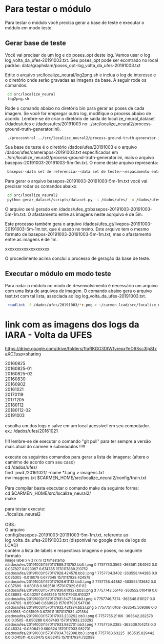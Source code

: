 # Para testar o módulo

Para testar o módulo você precisa gerar a base de teste e executar o módulo em modo teste.

## Gerar base de teste

Você vai precisar de um log e do poses_opt deste log. Vamos usar o log log_volta_da_ufes-20191003.txt. Seu poses_opt pode
ser econtrado no local padrão: data/graphslam/poses_opt-log_volta_da_ufes-20191003.txt

Edite o arquivo src/localize_neural/log2png.sh e inclua o log de interesse e o diretório onde serão
gravadas as imagens da base. A seguir rode os comandos:

```bash
 cd src/localize_neural
 log2png.sh
```

Rode o comando abaixo no diretório bin para gerar as poses de cada imagem. Se você for empregar outro log, modifique o 
process abaixo de acordo. Lembre-se de criar o diretório de saída de localize_neural_dataset (/dados/ufes e /dados/ufes/20191003 no 
../src/localize_neural2/process-ground-truth-generator.ini).

```bash
 ./proccontrol ../src/localize_neural2/process-ground-truth-generator.ini
```

Sua base de teste é o diretório /dados/ufes/20191003 e o arquivo /dados/ufes/camerapos-20191003.txt especificados em 
../src/localize_neural2/process-ground-truth-generator.ini, mais o arquivo basepos-20191003-20191003-5m-1m.txt.
O nome deste arquivo representa:

```bash
 basepos-<data set de referencia>-<data set de teste>-<espacamento entre os key frames do data set de referencia>-<espacamento estre as imagens no data set de teste>.txt.
```

Para gerar o arquivo basepos-20191003-20191003-5m-1m.txt você vai precisar rodar os comandos abaixo:

```bash
 cd src/localize_neural2
 python gerar_dataset/scripts/dataset.py -i /dados/ufes/ -o /dados/ufes_gt/ -b 5 -l 1
```

O arquivo será gerado em /dados/ufes_gt/basepos-20191003-20191003-5m-1m.txt. O afastamento entre as imagens neste
aqrquivo é de 5m.

Este processo também gera o arquivo /dados/ufes_gt/livepos-20191003-20191003-5m-1m.txt, que é usado no treino.
Este arquivo tem o mesmo formato de basepos-20191003-20191003-5m-1m.txt, mas o afastamento entre as imagens
é de 1m.

xxxxxxxxxxxxxxxxxxx

O procedimento acima conclui o processo de geração da base de teste.


## Executar o módulo em modo teste

Para rodar o módulo no modo de desenvolvimento é necessário um arquivo com uma lista de arquivos de imagem.
O comando abaixo gera o arquivo test.txt com tal lista, associada ao log log_volta_da_ufes-20191003.txt.

```bash
 readlink -f /dados/ufes/20191003/*r.png > ~/carmen_lcad/src/localize_neural2/config/test.txt
```


# link com as imagens dos logs da IARA - Volta da UFES

https://drive.google.com/drive/folders/1tqRKGO3DtW1yreoxYeD9Ssc3Ip8fxaXC?usp=sharing

20160825<br>
20160825-01<br>
20160825-02<br>
20160830<br>
20160902<br>
20161021<br>
20170119<br>
20171205<br>
20180112<br>
20180112-02<br>
20191003<br>
<br>
escolha um dos logs e salve em um local acessível em seu computador.<br>
ex.:  /dados/ufes/20161021<br>
<br>
!!!! lembre-se de executar o comando "git pull" para ter sempre a versão mais atual do carmen e submódulos !!!!!<br>
<br>
execute os seguintes comandos para gerar a lista de imagens: (altere o caminho de acordo com seu caso)<br>
cd /dados/ufes/<br>
find \`pwd\`/20161021/ -name \*.l.png > imagens.txt<br>
mv imagens.txt $CARMEN_HOME/src/localize_neural2/config/train.txt<br>
<br>
Para compilar basta executar o comando make da seguinte forma:<br>
cd $CARMEN_HOME/src/localize_neural2/<br>
make<br>
<br>
para testar execute:<br>
./localize_neural2<br>
<br>
OBS.: <br>
O arquivo <br>
config/basepos-20191003-20191003-5m-1m.txt, referente ao log_volta_da_ufes-20191003.txt (disponível no google drive de logs do LCAD)<br>
contém a lista de labels e respectivas imagens e poses, no seguinte formato<br>
<sub>image label x y z rx ry rz timestamp<br>
/dados/ufes/20191003/1570117889.210752.bb3.l.png 0 7757730.3562 -363561.284062 0.0 0.037827 0.023097 0.674785 1570117889.210752<br>
/dados/ufes/20191003/1570117928.424578.bb3.l.png 1 7757734.3402 -363558.144286 0.0 0.035305 -0.016079 0.677648 1570117928.424578<br>
/dados/ufes/20191003/1570117929.611112.bb3.l.png 2 7757738.44882 -363555.113682 0.0 0.037699 -0.030118 0.662518 1570117929.611112<br>
/dados/ufes/20191003/1570117930.610327.bb3.l.png 3 7757742.55146 -363552.010419 0.0 0.038893 -0.043297 0.661246 1570117930.610327<br>
/dados/ufes/20191003/1570117931.547136.bb3.l.png 4 7757746.7374 -363548.810127 0.0 0.046705 -0.050046 0.669928 1570117931.547136<br>
/dados/ufes/20191003/1570117932.421384.bb3.l.png 5 7757751.0108 -363545.509366 0.0 0.059163 -0.051509 0.672911 1570117932.421384<br>
/dados/ufes/20191003/1570117933.233292.bb3.l.png 6 7757755.21166 -363542.282578 0.0 0.0505 -0.050288 0.667493 1570117933.233292<br>
/dados/ufes/20191003/1570117933.982701.bb3.l.png 7 7757759.3385 -363539.104213 0.0 0.045324 -0.050641 0.660624 1570117933.982701<br>
/dados/ufes/20191003/1570117934.732098.bb3.l.png 8 7757763.63225 -363535.829442 0.0 0.041511 -0.050475 0.652415 1570117934.732098<br>
</sub>

